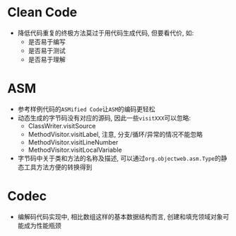 # Clean Code

- 降低代码重复的终极方法莫过于用代码生成代码, 但要看代价, 如:
    - 是否易于编写
    - 是否易于测试
    - 是否易于理解


# ASM

- 参考样例代码的`ASMified Code`让`ASM`的编码更轻松
- 动态生成的字节码没有对应的源码, 因此一些`visitXXX`可以忽略:
    - ClassWriter.visitSource
    - MethodVisitor.visitLabel, 注意, 分支/循环/异常的情况不能忽略
    - MethodVisitor.visitLineNumber
    - MethodVisitor.visitLocalVariable
- 字节码中关于类和方法的名称及描述, 可以通过`org.objectweb.asm.Type`的静态工具方法方便的转换得到

# Codec

- 编解码代码实现中, 相比数组这样的基本数据结构而言, 创建和填充领域对象可能成为性能瓶颈
